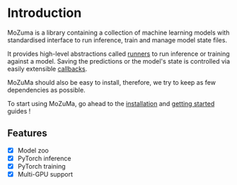 # Introduction

MoZuma is a library containing a collection of machine learning models
with standardised interface to run inference, train and manage model state files.

It provides high-level abstractions called [runners](references/runners.md)
to run inference or training against a model.
Saving the predictions or the model's state is controlled
via easily extensible [callbacks](references/callbacks.md).

MoZuMa should also be easy to install,
therefore, we try to keep as few dependencies as possible.

To start using MoZuMa, go ahead to the [installation](0-installation.md)
and [getting started](1-getting-started.md) guides !

## Features

- [x] Model zoo
- [x] PyTorch inference
- [x] PyTorch training
- [x] Multi-GPU support
